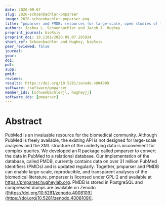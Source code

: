 ```yaml
---
date: 2020-09-07
slug: 2020-schoenbachler-pmparser
image: 2020-schoenbachler-pmparser.png
title: "pmparser and PMDB: resources for large-scale, open studies of the biomedical literature"
authors: Joshua L. Schoenbachler and Jacob J. Hughey
preprint_journal: bioRxiv
preprint_doi: 10.1101/2020.09.07.285924
short_ref: Schoenbachler and Hughey, bioRxiv
peer_reviewed: false
journal:
year:
doi:
pdf:
supp:
pmid:
reviews:
results: https://doi.org/10.5281/zenodo.4004909
software: /software/pmparser
member_ids: [schoenbachlerjl, hugheyjj]
software_ids: [pmparser]
---
```


# Abstract

PubMed is an invaluable resource for the biomedical community. Although PubMed is freely available, the existing API is not designed for large-scale analyses and the XML structure of the underlying data is inconvenient for complex queries. We developed an R package called pmparser to convert the data in PubMed to a relational database. Our implementation of the database, called PMDB, currently contains data on over 31 million PubMed Identifiers (PMIDs) and is updated regularly. Together, pmparser and PMDB can enable large-scale, reproducible, and transparent analyses of the biomedical literature. pmparser is licensed under GPL-2 and available at https://pmparser.hugheylab.org. PMDB is stored in PostgreSQL and compressed dumps are available on Zenodo ([https://doi.org/10.5281/zenodo.4008109](https://doi.org/10.5281/zenodo.4008109)).
